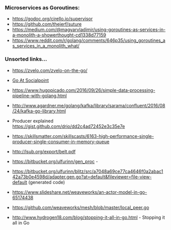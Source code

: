 ### Microservices as Goroutines:
  - https://godoc.org/cirello.io/supervisor
  - https://github.com/thejerf/suture
  - https://medium.com/@magyarvladimir/using-goroutines-as-services-in-a-monolith-a-showerthought-cd1338d77159
  - https://www.reddit.com/r/golang/comments/646p35/using_goroutines_as_services_in_a_monolith_what/







### Unsorted links...
- https://zvelo.com/zvelo-on-the-go/
- [Go At Socialpoint](http://go-sp.gonzaloserrano.io/)
- https://www.hugopicado.com/2016/09/26/simple-data-processing-pipeline-with-golang.html
- http://www.agardner.me/golang/kafka/library/sarama/confluent/2016/08/24/kafka-go-library.html
- Producer explained https://gist.github.com/drio/dd2c4ad72452e3c35e7e
- https://skillsmatter.com/skillscasts/6163-high-performance-single-producer-single-consumer-in-memory-queue
- http://lsub.org/export/belt.pdf


- https://bitbucket.org/ulfurinn/gen_proc -
- https://bitbucket.org/ulfurinn/blitz/src/a7048a69ce77ca4646f0a2abac142a73b0e4598d/adapter.gen.go?at=default&fileviewer=file-view-default (generated code)


- https://www.slideshare.net/weaveworks/an-actor-model-in-go-65174438
- https://github.com/weaveworks/mesh/blob/master/local_peer.go
- http://www.hydrogen18.com/blog/stopping-it-all-in-go.html - Stopping it all in Go
